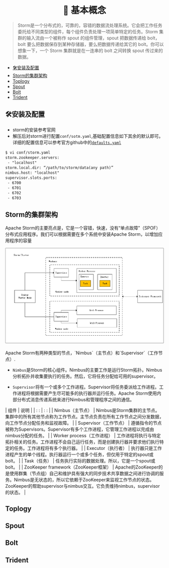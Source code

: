 # <center> :tokyo_tower: 基本概念</center>

> Storm是一个分布式的，可靠的，容错的数据流处理系统。它会把工作任务委托给不同类型的组件，每个组件负责处理一项简单特定的任务。Storm 集群的输入流由一个被称作 spout 的组件管理，spout 把数据传递给 bolt， bolt 要么把数据保存到某种存储器，要么把数据传递给其它的 bolt。你可以想象一下，一个 Storm 集群就是在一连串的 bolt 之间转换 spout 传过来的数据。

<!-- MarkdownTOC -->

- [:hammer_and_wrench:安装及配置](#hammer_and_wrench%E5%AE%89%E8%A3%85%E5%8F%8A%E9%85%8D%E7%BD%AE)
- [Storm的集群架构](#storm%E7%9A%84%E9%9B%86%E7%BE%A4%E6%9E%B6%E6%9E%84)
- [Toplogy](#toplogy)
- [Spout](#spout)
- [Bolt](#bolt)
- [Trident](#trident)

<!-- /MarkdownTOC -->

## :hammer_and_wrench:安装及配置
- storm的安装参考官网
- 解压后对storm进行配置`conf/sotm.yaml`,基础配置信息如下其余的默认即可。详细的配置信息可以参考官方github中的[`defaults.yaml`](https://github.com/apache/storm/blob/master/conf/defaults.yaml)
```vim
$ vi conf/storm.yaml
storm.zookeeper.servers:
 - "localhost"
storm.local.dir: “/path/to/storm/data(any path)”
nimbus.host: "localhost"
supervisor.slots.ports:
 - 6700
 - 6701
 - 6702
 - 6703
```

## Storm的集群架构
Apache Storm的主要亮点是，它是一个容错，快速，没有“单点故障”（SPOF）分布式应用程序。我们可以根据需要在多个系统中安装Apache Storm，以增加应用程序的容量
<div align="center"> <img src="../pics//storm集群架构.png" width="800"/> </div><br>
Apache Storm有两种类型的节点，`Nimbus`（主节点）和`Supervisor`（工作节点）.

- `Nimbus`是Storm的核心组件。Nimbus的主要工作是运行Storm拓扑。Nimbus分析拓扑并收集要执行的任务。然后，它将任务分配给可用的supervisor。

- `Supervisor`将有一个或多个工作进程。Supervisor将任务委派给工作进程。工作进程将根据需要产生尽可能多的执行器并运行任务。Apache Storm使用内部分布式消息传递系统来进行Nimbus和管理程序之间的通信。

| 组件                                 | 说明                                                                                                                                                                                                                                    |
| : :                                  | :     :                                                                                                                                                                                                                                 |
| Nimbus（主节点）                     | Nimbus是Storm集群的主节点。集群中的所有其他节点称为工作节点。主节点负责在所有工作节点之间分发数据，向工作节点分配任务和监视故障。                                                                                                       |
| Supervisor（工作节点）               | 遵循指令的节点被称为Supervisors。Supervisor有多个工作进程，它管理工作进程以完成由nimbus分配的任务。                                                                                                                                     |
| Worker process（工作进程）           | 工作进程将执行与特定拓扑相关的任务。工作进程不会自己运行任务，而是创建执行器并要求他们执行特定的任务。工作进程将有多个执行器。                                                                                                          |
| Executor（执行者）                   | 执行器只是工作进程产生的单个线程。执行器运行一个或多个任务，但仅用于特定的spout或bolt。                                                                                                                                                 |
| Task（任务）                         | 任务执行实际的数据处理。所以，它是一个spout或bolt。                                                                                                                                                                                     |
| ZooKeeper framework（ZooKeeper框架） | Apache的ZooKeeper的是使用群集（节点组）自己和维护具有强大的同步技术共享数据之间进行协调的服务。Nimbus是无状态的，所以它依赖于ZooKeeper来监视工作节点的状态。ZooKeeper的帮助supervisor与nimbus交互。它负责维持nimbus，supervisor的状态。 |



## Toplogy

## Spout

## Bolt

## Trident